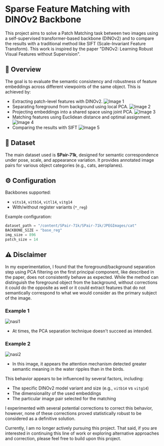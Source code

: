 # Sparse Feature Matching with DINOv2 Backbone

This project aims to solve a Patch Matching task between two images using a self-supervised transformer-based backbone (DINOv2) and to compare the results with a traditional method like SIFT (Scale-Invariant Feature Transform). This work is inspired by the paper "DINOv2: Learning Robust Visual Features without Supervision". 

## 🧠 Overview

The goal is to evaluate the semantic consistency and robustness of feature embeddings across different viewpoints of the same object. This is achieved by:

- Extracting patch-level features with DINOv2.
![Image 1](https://github.com/user-attachments/assets/039f886b-1e76-4a07-a5e4-9b6dc50b61f6)
- Separating foreground from background using local PCA.
![Image 2](https://github.com/user-attachments/assets/eab82e32-2a96-41a8-9e88-268e9e9caab5)
- Projecting embeddings into a shared space using joint PCA.
![Image 3](https://github.com/user-attachments/assets/8aaccc3b-e52b-410e-a995-d6da33662e7a)
- Matching features using Euclidean distance and optimal assignment.
![Image 4](https://github.com/user-attachments/assets/4314a581-a5b7-4cba-b5e5-c4178fefec98)
- Comparing the results with SIFT
![Image 5](https://github.com/user-attachments/assets/d837ee54-9ead-4844-98ab-44999ee018c7)

## 📁 Dataset

The main dataset used is **SPair-71k**, designed for semantic correspondence under pose, scale, and appearance variation. It provides annotated image pairs for various object categories (e.g., cats, aeroplanes).

## ⚙️ Configuration

Backbones supported:
- `vits14`, `vitb14`, `vitl14`, `vitg14`
- With/without register variants (`*_reg`)

Example configuration:
```python
dataset_path = "/content/SPair-71k/SPair-71k/JPEGImages/cat"
BACKBONE_SIZE = "base_reg"
img_size = 896
patch_size = 14
```

## ⚠️ Disclaimer

In my experimentation, I found that the foreground/background separation step using PCA filtering on the first principal component, like described in the paper, does not consistently behave as expected. While the method can distinguish the foreground object from the background, without corrections it could do the opposite as well or it could extract features that do not semantically correspond to what we would consider as the primary subject of the image.

### Example 1
![nasi1](https://github.com/user-attachments/assets/7729427a-aff3-4120-8584-ee39000ef980)

* At times, the PCA separation technique doesn't succeed as intended.

### Example 2
![nasi2](https://github.com/user-attachments/assets/693ac8ff-6bc0-466d-b410-72c892888574)

* In this image, it appears the attention mechanism detected greater semantic meaning in the water ripples than in the birds.

This behavior appears to be influenced by several factors, including:

- The specific DINOv2 model variant and size (e.g., `vitb14` vs `vitg14`)
- The dimensionality of the used embeddings
- The particular image pair selected for the matching

I experimented with several potential corrections to correct this behavior, however, none of these corrections proved statistically robust to be considered as a definitive solution.

Currently, I am no longer actively pursuing this project. That said, if you are interested in continuing this line of work or exploring alternative approaches and correction, please feel free to build upon this project.

